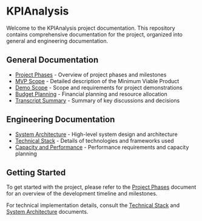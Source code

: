 # KPIAnalysis

Welcome to the KPIAnalysis project documentation. This repository contains comprehensive documentation for the project, organized into general and engineering documentation.

## General Documentation

- [Project Phases](generalDoc/projectPhases.md) - Overview of project phases and milestones
- [MVP Scope](generalDoc/mvpScope.md) - Detailed description of the Minimum Viable Product
- [Demo Scope](generalDoc/demoScope.md) - Scope and requirements for project demonstrations
- [Budget Planning](generalDoc/budgetPlanning.md) - Financial planning and resource allocation
- [Transcript Summary](generalDoc/transcriptSummary.md) - Summary of key discussions and decisions

## Engineering Documentation

- [System Architecture](engineeringDoc/systemArchitecture.md) - High-level system design and architecture
- [Technical Stack](engineeringDoc/techStack.md) - Details of technologies and frameworks used
- [Capacity and Performance](engineeringDoc/capacityAndPerformance.md) - Performance requirements and capacity planning

## Getting Started

To get started with the project, please refer to the [Project Phases](generalDoc/projectPhases.md) document for an overview of the development timeline and milestones.

For technical implementation details, consult the [Technical Stack](engineeringDoc/techStack.md) and [System Architecture](engineeringDoc/systemArchitecture.md) documents.
